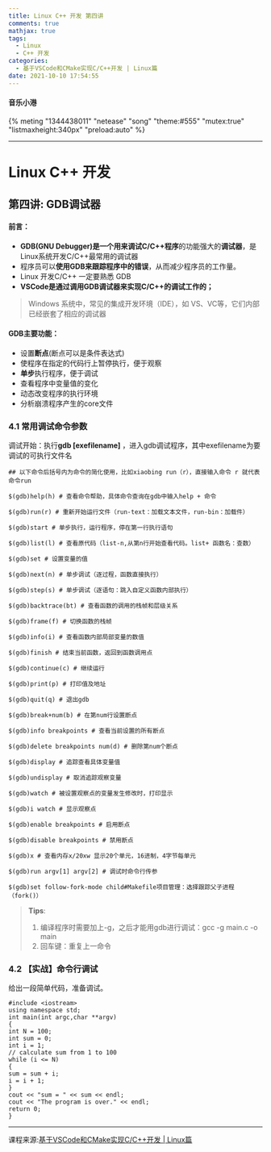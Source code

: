 ```yaml
---
title: Linux C++ 开发 第四讲
comments: true
mathjax: true
tags:
  - Linux
  - C++ 开发
categories:
  - 基于VSCode和CMake实现C/C++开发 | Linux篇
date: 2021-10-10 17:54:55
---
```

#### 音乐小港
{% meting "1344438011" "netease" "song" "theme:#555" "mutex:true" "listmaxheight:340px" "preload:auto" %}

---
# **Linux C++ 开发**

## **第四讲: GDB调试器**

#### **前言**：
- **GDB(GNU Debugger)**是一个用来**调试C/C++程序**的功能强大的**调试器**，是Linux系统开发C/C++最常用的调试器
- 程序员可以**使用GDB来跟踪程序中的错误**，从而减少程序员的工作量。
- Linux 开发C/C++ 一定要熟悉 GDB
- **VSCode是通过调用GDB调试器来实现C/C++的调试工作的；**
> Windows 系统中，常见的集成开发环境（IDE），如 VS、VC等，它们内部已经嵌套了相应的调试器

#### **GDB主要功能**：
- 设置**断点**(断点可以是条件表达式)
- 使程序在指定的代码行上暂停执行，便于观察
- **单步**执行程序，便于调试
- 查看程序中变量值的变化
- 动态改变程序的执行环境
- 分析崩溃程序产生的core文件

### **4.1 常用调试命令参数**
调试开始：执行**gdb [exefilename]** ，进入gdb调试程序，其中exefilename为要调试的可执行文件名
```
## 以下命令后括号内为命令的简化使用，比如xiaobing run（r），直接输入命令 r 就代表命令run

$(gdb)help(h) # 查看命令帮助，具体命令查询在gdb中输入help + 命令

$(gdb)run(r) # 重新开始运行文件（run-text：加载文本文件，run-bin：加载件）

$(gdb)start # 单步执行，运行程序，停在第一行执行语句

$(gdb)list(l) # 查看原代码（list-n,从第n行开始查看代码。list+ 函数名：查数）

$(gdb)set # 设置变量的值

$(gdb)next(n) # 单步调试（逐过程，函数直接执行）

$(gdb)step(s) # 单步调试（逐语句：跳入自定义函数内部执行）

$(gdb)backtrace(bt) # 查看函数的调用的栈帧和层级关系

$(gdb)frame(f) # 切换函数的栈帧

$(gdb)info(i) # 查看函数内部局部变量的数值

$(gdb)finish # 结束当前函数，返回到函数调用点

$(gdb)continue(c) # 继续运行

$(gdb)print(p) # 打印值及地址

$(gdb)quit(q) # 退出gdb

$(gdb)break+num(b) # 在第num行设置断点

$(gdb)info breakpoints # 查看当前设置的所有断点

$(gdb)delete breakpoints num(d) # 删除第num个断点

$(gdb)display # 追踪查看具体变量值

$(gdb)undisplay # 取消追踪观察变量

$(gdb)watch # 被设置观察点的变量发生修改时，打印显示

$(gdb)i watch # 显示观察点

$(gdb)enable breakpoints # 启用断点

$(gdb)disable breakpoints # 禁用断点

$(gdb)x # 查看内存x/20xw 显示20个单元，16进制，4字节每单元

$(gdb)run argv[1] argv[2] # 调试时命令行传参

$(gdb)set follow-fork-mode child#Makefile项目管理：选择跟踪父子进程（fork()）
```
> **Tips**:
> 1. 编译程序时需要加上-g，之后才能用gdb进行调试：gcc -g main.c -o main
> 2. 回车键：重复上一命令

### **4.2 【实战】命令行调试**
给出一段简单代码，准备调试。
```
#include <iostream>
using namespace std;
int main(int argc,char **argv)
{
int N = 100;
int sum = 0;
int i = 1;
// calculate sum from 1 to 100
while (i <= N)
{
sum = sum + i;
i = i + 1;
}
cout << "sum = " << sum << endl;
cout << "The program is over." << endl;
return 0;
}
```

---
课程来源:[基于VSCode和CMake实现C/C++开发 | Linux篇](https://www.bilibili.com/video/BV1fy4y1b7TC)
